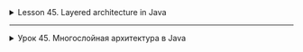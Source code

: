 <details>
<summary>Lesson 45. Layered architecture in Java</summary>

# Lesson 45. Layered architecture in Java

## Lesson objectives

### Understand the principles of multi-layered architecture

Layered architecture is an approach to software development in which an application is divided into
separate layers, each of which has its own tasks and responsibilities. This helps to organize the code in such a way
that it is more manageable, modular, and easy to test and maintain. The main layers include:

- **Presentation Layer**: Responsible for user interaction, data display, and
  interpretation of user commands.
- **Business Logic Layer**: Contains data processing logic that defines the rules of operation
  applications.
- **Data Access Layer**: Provides access to data stored in a database or other
  repositories, hiding implementation details.

### Learn how to highlight services, repositories, and models in Java projects

- **Models**: Classes representing the data structure that the application works with. For example, the `User` class
  It can represent a user with fields for name, email, etc.
- **Repositories**: Interfaces and their implementations that provide abstraction for accessing data,
  hiding database queries behind them. This makes it easy to change the way data is stored without making changes to the
  business logic.
- **Services**: Components containing the business logic of the application. They work with models and repositories for
  performing operations such as user registration, order processing, etc.

### Apply the acquired knowledge on a practical example

In practice, we implement a simple application using a multi-layered architecture. For example, an application for
library management, where it will be necessary:

- Define models for representing books, authors, and readers.
- Create repositories to access the database for these entities.
- Develop services that will use repositories to perform operations such as adding a new book
  to the catalog or registering a reader in the system.
  This will help students understand how to apply layered architecture in practice and see the benefits of such
  an approach in real development.

## Introduction

### Overview of the concept of multi-layered architecture

Layered architecture is a popular approach in software development that involves dividing
an application into separate layers, where each layer performs its own unique function. This approach facilitates the development,
testing, management and support of the application by clearly dividing responsibilities between components.
The multi-layered architecture allows developers and teams to work on different parts of the application in parallel,
minimizing risks and simplifying integration.

### Why layered architecture is important for large projects

For large projects, multi-layered architecture is the key to successful development and support for several reasons:

- **Scalability**: Easily add new functions and modules without affecting existing logic.
- **Lightweight support**: Changes in one layer are made independently, which reduces the likelihood of errors and simplifies
  updates.
- **Flexibility**: The ability to replace or modify individual layers without affecting the rest of the system.
- **Testability**: It is easier to write and maintain tests for individual components.

### Architecture layers: representation, business logic (services), data access (repositories)

- **Presentation Layer**: Responsible for user interaction. Interfaces are implemented here
  applications, including web pages and mobile applications.
- **Business Logic Layer**: Contains the main functionality of the application. This layer processes
  user requests by performing relevant operations through services such as order processing or management
  accounts.
- **Data Access Layer**: Provides communication with data sources such as databases and
  external services. Repositories in this layer encapsulate the logic of data queries, providing an abstract interface
  for working with them.

These layers work together to create a structured and efficiently functioning application where each part
specializes in performing its tasks and interacts with others only through strictly defined interfaces.

## Basic concepts

### Model (Model)

A model in a layered architecture is a representation of the data that an application works with. Models describe the structure
of data through classes and objects, including their attributes and behavior. In the context of Java, the model is usually implemented as
classes with private fields and public methods for accessing (getters) and changing (setters) these fields. The models serve
to transfer data between application layers, allowing, for example, services to process user data or
product information.

### Repository

A repository in a multi—layered architecture is a component responsible for accessing data. It provides abstraction over
a data storage layer such as a database, allowing the service layer to interact with the data without having to
know about the specific details of implementing data access. Repositories contain methods for performing operations with data,
such as creating, reading, updating and deleting (CRUD). Using repositories helps to separate
business logic from the details of data access implementation, simplifying application development and support.

### Service

The service layer in a multi-layered architecture contains the business logic of the application. Services process business operations
using models and repositories. The service layer is responsible for executing business rules and provides the logic needed
to perform application-specific operations. For example, in an e-commerce application, the service can
process the order processing, including checking the availability of goods in stock, calculating the cost of delivery and processing
payments. Services can interact with one or more repositories to receive and save data, and
they can also call other services to perform complex operations.

## Analysis of architecture layers

### Model

#### Defining model classes

Model classes in Java are usually defined using public classes that encapsulate application data.
These classes contain private fields for storing data and public methods for accessing and modifying this data (getters and
setters). Models can also include business logic related directly to the data.

#### Examples of models: User, Product, Order

- **User**: Represents the system user with fields for name, email and password.
- **Product**: Describes the product with fields for name, price and description.
- **Order**: Represents an order containing information about the customer, the list of ordered products and the status of the order.

### Repository

#### The role of the repository in the architecture

The repository serves as a bridge between the business logic layer and the data storage layer, providing an abstract interface for
data queries. This allows you to change the way data is stored without affecting the business logic.

#### Example of creating a repository interface and its implementation

```java
public interface UserRepository {
    User findById(Long id);

    void save(User user);
}

public class UserRepositoryImpl implements UserRepository {
    @Override
    public User findById(Long id) {
        // Implementation of the method for searching for a user by ID
    }

    @Override
    public void save(User user) {
        // Implementation of the method to save the user in the database
    }
}
```

### Service

#### Tasks of the service layer

The service layer is responsible for executing the business logic of the application, processing business-specific rules and operations. It
uses models to represent data and repositories to store and retrieve it.

#### Creating a service: interface and implementation

```java
public interface UserService {
    User registerUser(User user);
}

public class UserServiceImpl implements UserService {
    private UserRepository userRepository;

    public UserServiceImpl(UserRepository userRepository) {
        this.userRepository = userRepository;
    }

    @Override
    public User registerUser(User user) {
        // User registration logic
        userRepository.save(user);
        return user;
    }
}
```

Interaction of the service with the repository
The service layer interacts with the repository to perform data operations. In the example above, `UserServiceImpl`
uses `UserRepository` to save the user to the database. This demonstrates how services can use
repositories for accessing and manipulating data, while ensuring that business rules and logic are followed.

</details>

----------------



<details>
<summary>Урок 45. Многослойная архитектура в Java</summary>

# Урок 45. Многослойная архитектура в Java

## Цели урока

### Понять принципы многослойной архитектуры

Многослойная архитектура — это подход к разработке программного обеспечения, при котором приложение разделяется на
отдельные слои, каждый из которых имеет свои задачи и ответственность. Это помогает организовать код таким образом,
чтобы он был более управляемым, модульным и легким в тестировании и поддержке. Основные слои включают:

- **Слой представления (Presentation Layer)**: Отвечает за взаимодействие с пользователем, отображение данных и
  интерпретацию пользовательских команд.
- **Слой бизнес-логики (Business Logic Layer)**: Содержит логику обработки данных, которая определяет правила работы
  приложения.
- **Слой доступа к данным (Data Access Layer)**: Обеспечивает доступ к данным, хранящимся в базе данных или других
  хранилищах, скрывая детали реализации.

### Научиться выделять сервисы, репозитории и модели в Java-проектах

- **Модели (Models)**: Классы, представляющие структуру данных, с которыми работает приложение. Например, класс `User`
  может представлять пользователя с полями для имени, электронной почты и т.д.
- **Репозитории (Repositories)**: Интерфейсы и их реализации, которые обеспечивают абстракцию для доступа к данным,
  скрывая за собой запросы к базе данных. Это позволяет легко изменять способы хранения данных без внесения изменений в
  бизнес-логику.
- **Сервисы (Services)**: Компоненты, содержащие бизнес-логику приложения. Они работают с моделями и репозиториями для
  выполнения операций, таких как регистрация пользователя, обработка заказов и т.д.

### Применить полученные знания на практическом примере

На практике мы реализуем простое приложение, используя многослойную архитектуру. Например, приложение для управления
библиотекой, где будет необходимо:

- Определить модели для представления книг, авторов и читателей.
- Создать репозитории для обращения к базе данных для этих сущностей.
- Разработать сервисы, которые будут использовать репозитории для выполнения операций, таких как добавление новой книги
  в каталог или регистрация читателя в системе.
  Это поможет студентам понять, как применять многослойную архитектуру на практике, и увидеть преимущества такого
  подхода в реальной разработке.

## Введение

### Обзор концепции многослойной архитектуры

Многослойная архитектура — это популярный подход в разработке программного обеспечения, который предполагает разделение
приложения на отдельные слои, где каждый слой выполняет свою уникальную функцию. Этот подход облегчает разработку,
тестирование, управление и поддержку приложения за счет четкого разделения ответственности между компонентами.
Многослойная архитектура позволяет разработчикам и командам работать над разными частями приложения параллельно,
минимизируя риски и упрощая интеграцию.

### Почему многослойная архитектура важна для крупных проектов

Для крупных проектов многослойная архитектура является ключом к успешной разработке и поддержке по нескольким причинам:

- **Масштабируемость**: Легко добавлять новые функции и модули, не затрагивая существующую логику.
- **Облегченная поддержка**: Изменения в одном слое вносятся независимо, что уменьшает вероятность ошибок и упрощает
  обновления.
- **Гибкость**: Возможность заменять или модифицировать отдельные слои без влияния на остальные части системы.
- **Тестируемость**: Проще писать и поддерживать тесты для отдельных компонентов.

### Слои архитектуры: представление, бизнес-логика (сервисы), доступ к данным (репозитории)

- **Слой представления (Presentation Layer)**: Отвечает за взаимодействие с пользователем. Здесь реализуются интерфейсы
  приложения, включая веб-страницы и мобильные приложения.
- **Слой бизнес-логики (Business Logic Layer)**: Содержит основную функциональность приложения. Этот слой обрабатывает
  запросы пользователя, выполняя соответствующие операции через сервисы, такие как обработка заказов или управление
  аккаунтами.
- **Слой доступа к данным (Data Access Layer)**: Обеспечивает связь с источниками данных, такими как базы данных и
  внешние сервисы. Репозитории в этом слое инкапсулируют логику запросов к данным, предоставляя абстрактный интерфейс
  для работы с ними.

Эти слои работают вместе, чтобы создать структурированное и эффективно функционирующее приложение, где каждая часть
специализируется на выполнении своих задач и взаимодействует с другими только через строго определенные интерфейсы.

## Основные понятия

### Модель (Model)

Модель в многослойной архитектуре — это представление данных, с которыми работает приложение. Модели описывают структуру
данных через классы и объекты, включая их атрибуты и поведение. В контексте Java, модель обычно реализуется в виде
классов с приватными полями и публичными методами для доступа (getters) и изменения (setters) этих полей. Модели служат
для передачи данных между слоями приложения, позволяя, например, сервисам обрабатывать данные пользователя или
информацию о продуктах.

### Репозиторий (Repository)

Репозиторий в многослойной архитектуре — это компонент, отвечающий за доступ к данным. Он предоставляет абстракцию над
слоем хранения данных, таким как база данных, позволяя сервисному слою взаимодействовать с данными без необходимости
знать о конкретных деталях реализации доступа к данным. Репозитории содержат методы для выполнения операций с данными,
таких как создание, чтение, обновление и удаление (CRUD). Использование репозиториев способствует отделению
бизнес-логики от деталей реализации доступа к данным, упрощая разработку и поддержку приложения.

### Сервис (Service)

Сервисный слой в многослойной архитектуре содержит бизнес-логику приложения. Сервисы обрабатывают бизнес-операции,
используя модели и репозитории. Сервисный слой отвечает за выполнение бизнес-правил и обеспечивает логику, необходимую
для выполнения операций, специфичных для приложения. Например, в приложении для электронной коммерции сервис может
обрабатывать оформление заказа, включая проверку наличия товара на складе, расчет стоимости доставки и обработку
платежей. Сервисы могут взаимодействовать с одним или несколькими репозиториями для получения и сохранения данных, а
также могут вызывать другие сервисы для выполнения сложных операций.

## Разбор слоев архитектуры

### Модель

#### Определение классов модели

Классы модели в Java обычно определяются с использованием публичных классов, которые инкапсулируют данные приложения.
Эти классы содержат приватные поля для хранения данных и публичные методы для доступа и изменения этих данных (геттеры и
сеттеры). Модели могут также включать бизнес-логику, относящуюся непосредственно к данным.

#### Примеры моделей: User, Product, Order

- **User**: представляет пользователя системы с полями для имени, электронной почты и пароля.
- **Product**: описывает продукт с полями для наименования, цены и описания.
- **Order**: представляет заказ, содержащий информацию о покупателе, списке заказанных продуктов и статусе заказа.

### Репозиторий

#### Роль репозитория в архитектуре

Репозиторий служит мостом между слоем бизнес-логики и слоем хранения данных, предоставляя абстрактный интерфейс для
запросов к данным. Это позволяет изменять способы хранения данных без влияния на бизнес-логику.

#### Пример создания интерфейса репозитория и его реализации

```java
public interface UserRepository {
    User findById(Long id);

    void save(User user);
}

public class UserRepositoryImpl implements UserRepository {
    @Override
    public User findById(Long id) {
        // Реализация метода для поиска пользователя по ID
    }

    @Override
    public void save(User user) {
        // Реализация метода для сохранения пользователя в базе данных
    }
}
```

### Сервис

#### Задачи сервисного слоя

Сервисный слой отвечает за выполнение бизнес-логики приложения, обработку правил и операций, специфичных для бизнеса. Он
использует модели для представления данных и репозитории для их сохранения и извлечения.

#### Создание сервиса: интерфейс и реализация

```java
public interface UserService {
    User registerUser(User user);
}

public class UserServiceImpl implements UserService {
    private UserRepository userRepository;

    public UserServiceImpl(UserRepository userRepository) {
        this.userRepository = userRepository;
    }

    @Override
    public User registerUser(User user) {
        // Логика регистрации пользователя
        userRepository.save(user);
        return user;
    }
}
```

Взаимодействие сервиса с репозиторием
Сервисный слой взаимодействует с репозиторием для выполнения операций с данными. В примере выше, `UserServiceImpl`
использует `UserRepository` для сохранения пользователя в базе данных. Это демонстрирует, как сервисы могут использовать
репозитории для доступа к данным и их манипуляции, обеспечивая при этом выполнение бизнес-правил и логики.

</details>
